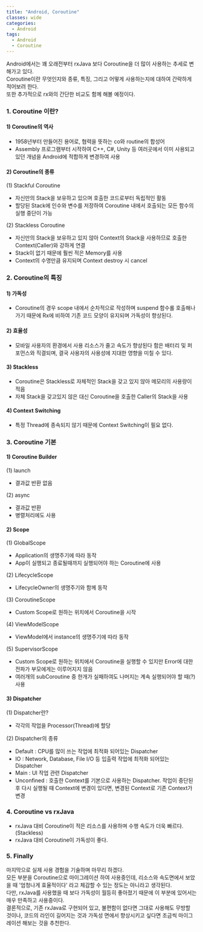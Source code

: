 ```yaml
---
title: "Android, Coroutine"
classes: wide
categories:
  - Android
tags:
  - Android
  - Coroutine
---
```


Android에서는 꽤 오래전부터 rxJava 보다 Coroutine을 더 많이 사용하는 추세로 변해가고 있다.  
Coroutine이란 무엇인지와 종류, 특징, 그리고 어떻게 사용하는지에 대하여 간략하게 적어보려 한다.  
또한 추가적으로 rx와의 간단한 비교도 함께 해볼 예정이다.  

### 1. Coroutine 이란?
#### 1) Coroutine의 역사
- 1958년부터 만들어진 용어로, 협력을 뜻하는 co와 routine의 합성어
- Assembly 프로그램부터 시작하여 C++, C#, Unity 등 여러곳에서 이미 사용되고 있던 개념을 Android에 적합하게 변경하여 사용

#### 2) Coroutine의 종류
(1) Stackful Coroutine
- 자신만의 Stack을 보유하고 있으며 호출한 코드로부터 독립적인 활동
- 할당된 Stack에 인수와 변수를 저장하여 Coroutine 내에서 호출되는 모든 함수의 실행 중단이 가능

(2) Stackless Coroutine
- 자신만의 Stack을 보유하고 있지 않아 Context의 Stack을 사용하므로 호출한 Context(Caller)와 강하게 연결
- Stack이 없기 때문에 훨씬 적은 Memory를 사용
- Context의 수명만큼 유지되며 Context destroy 시 cancel

### 2. Coroutine의 특징
#### 1) 가독성
- Coroutine의 경우 scope 내에서 순차적으로 작성하며 suspend 함수롤 호출해나가기 때문에 Rx에 비하여 기존 코드 모양이 유지되며 가독성이 향상된다.

#### 2) 효율성
- 모바일 사용자의 환경에서 사용 리소스가 줄고 속도가 향상된다 함은 배터리 및 퍼포먼스와 직결되며, 결국 사용자의 사용성에 지대한 영향을 미칠 수 있다.

#### 3) Stackless
- Coroutine은 Stackless로 자체적인 Stack을 갖고 있지 않아 메모리의 사용량이 적음
- 자체 Stack을 갖고있지 않은 대신 Coroutine을 호출한 Caller의 Stack을 사용

#### 4) Context Switching
- 특정 Thread에 종속되지 않기 때문에 Context Switching이 필요 없다.

### 3. Coroutine 기본
#### 1) Coroutine Builder
(1) launch
- 결과값 반환 없음

(2) async
- 결과값 반환
- 병렬처리에도 사용

#### 2) Scope
(1) GlobalScope
- Application의 생명주기에 따라 동작
- App이 실행되고 종료될때까지 실행되어야 하는 Coroutine에 사용

(2) LifecycleScope
- LifecycleOwner의 생명주기와 함께 동작

(3) CoroutineScope
- Custom Scope로 원하는 위치에서 Coroutine을 시작

(4) ViewModelScope
- ViewModel에서 instance의 생명주기에 따라 동작

(5) SupervisorScope
- Custom Scope로 원하는 위치에서 Coroutine을 실행할 수 있지만 Error에 대한 전파가 부모에게는 이루어지지 않음
- 여러개의 subCoroutine 중 한개가 실패하여도 나머지는 계속 실행되어야 할 때(?) 사용

#### 3) Dispatcher
(1) Dispatcher란?
- 각각의 작업을 Processor(Thread)에 할당

(2) Dispatcher의 종류
- Default
: CPU를 많이 쓰는 작업에 최적화 되어있는 Dispatcher
-  IO
: Network, Database, File I/O 등 입출력 작업에 최적화 되어있는 Dispatcher
- Main
: UI 작업 관련 Dispatcher
- Unconfined
: 호출한 Context를 기본으로 사용하는 Dispatcher.
작업이 중단된 후 다시 실행될 때 Context에 변경이 있다면, 변경된 Context로 기존 Context가 변경


### 4. Coroutine vs rxJava
- rxJava 대비 Coroutine이 적은 리소스를 사용하며 수행 속도가 더욱 빠르다.(Stackless)
- rxJava 대비 Coroutine이 가독성이 좋다.

### 5. Finally 
마지막으로 실제 사용 경험을 기술하며 마무리 하겠다.  
모든 부분을 Coroutine으로 마이그레이션 하여 사용중인데, 리소스와 속도면에서 보았을 때 '엄청나게 효율적이다' 라고 체감할 수 있는 정도는 아니라고 생각된다.  
다만, rxJava를 사용했을 때 보다 가독성이 월등히 좋아졌기 때문에 이 부분에 있어서는 매우 만족하고 사용중이다.  
결론적으로, 기존 rxJava로 구현되어 있고, 불편함이 없다면 그대로 사용해도 무방할 것이나, 코드의 라인이 길어지는 것과 가독성 면에서 향상시키고 싶다면 조금씩 마이그레이션 해보는 것을 추천한다.  
